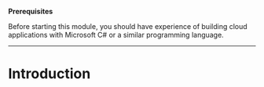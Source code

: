 
**Prerequisites**

Before starting this module, you should have experience of building cloud applications with Microsoft C# or a similar programming language.

---

# Introduction